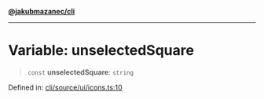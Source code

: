 [**@jakubmazanec/cli**](../../../README.md)

---

# Variable: unselectedSquare

> `const` **unselectedSquare**: `string`

Defined in:
[cli/source/ui/icons.ts:10](https://github.com/jakubmazanec/tools/blob/76a9140b954a789a6120dd2126b179ec0180d7e9/packages/cli/source/ui/icons.ts#L10)
